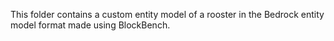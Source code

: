 This folder contains a custom entity model of a rooster in the Bedrock entity model format made using BlockBench.
